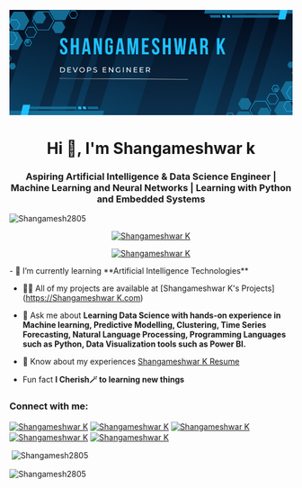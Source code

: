 ![MasterHead](https://github.com/Shangamesh2805/Shangamesh2805/blob/main/Cover_pic.png)
<h1 align="center">Hi 🤞, I'm Shangameshwar k</h1>
<h3 align="center">Aspiring Artificial Intelligence & Data Science Engineer | Machine Learning and Neural Networks | Learning with Python and Embedded Systems</h3>

<p align="left"> <img src="https://komarev.com/ghpvc/?username=Shangamesh2805&label=Profile%20views&color=0e75b6&style=flat" alt="Shangamesh2805" /> </p>

<p align="center"> <a href="https://github.com/ryo-ma/github-profile-trophy"><img src="https://github-profile-trophy.vercel.app/?username=Shangamesh2805" alt="Shangameshwar K" /></a> </p>

<p align="center"> <a href="[https://twitter.com/Shangameshwar K](https://
  .com/shangameshwar)" target="blank"><img src="https://img.shields.io/twitter/follow/Shangameshwar K?logo=twitter&style=for-the-badge" alt="Shangameshwar K" /></a> </p>
- 🌱 I’m currently learning **Artificial Intelligence Technologies**

- 👨‍💻 All of my projects are available at [Shangameshwar K's Projects]([https://Shangameshwar K.com](https://github.com/Shangamesh2805?tab=repositories))


- 💬 Ask me about **Learning Data Science with hands-on experience in Machine learning, Predictive Modelling, Clustering, Time Series Forecasting, Natural Language Processing, Programming Languages such as Python, Data Visualization tools such as Power BI.**


- 📄 Know about my experiences [Shangameshwar K Resume]([https://Shangamesh2805.com/resume](https://www.linkedin.com/in/shangameshwar-k-186509212/))

- Fun fact **I Cherish🪄 to learning new things**

<h3 align="left">Connect with me:</h3>
<p align="left">
<a href="https://linkedin.com/in/shangameshwar-k-186509212" target="blank"><img align="center" src="https://raw.githubusercontent.com/rahuldkjain/github-profile-readme-generator/master/src/images/icons/Social/linked-in-alt.svg" alt="Shangameshwar K" height="30" width="40" /></a>
<a href="https://kaggle.com/Shangameshwark" target="blank"><img align="center" src="https://raw.githubusercontent.com/rahuldkjain/github-profile-readme-generator/master/src/images/icons/Social/kaggle.svg" alt="Shangameshwar K" height="30" width="40" /></a>
<a href="https://twitter.com/Shangameshwar" target="blank"><img align="center" src="https://raw.githubusercontent.com/rahuldkjain/github-profile-readme-generator/master/src/images/icons/Social/twitter.svg" alt="Shangameshwar K" height="30" width="40" /></a>
<a href="https://www.leetcode.com/Shangameshwar" target="blank"><img align="center" src="https://raw.githubusercontent.com/rahuldkjain/github-profile-readme-generator/master/src/images/icons/Social/leet-code.svg" alt="Shangameshwar K" height="30" width="40" /></a>
<a href="https://www.codechef.com/users/Shangamesh_28" target="blank"><img align="center" src="https://cdn.jsdelivr.net/npm/simple-icons@3.1.0/icons/codechef.svg" alt="Shangameshwar K" height="30" width="40" /></a>


<!--<h3 align="left">Languages and Tools:</h3>
<p align="left"> <a href="https://www.cprogramming.com/" target="_blank" rel="noreferrer"> <img src="https://raw.githubusercontent.com/devicons/devicon/master/icons/c/c-original.svg" alt="c" width="40" height="40"/> </a> <a href="https://www.w3schools.com/cpp/" target="_blank" rel="noreferrer"> <img src="https://raw.githubusercontent.com/devicons/devicon/master/icons/cplusplus/cplusplus-original.svg" alt="cplusplus" width="40" height="40"/> </a> <a href="https://www.adobe.com/in/products/illustrator.html" target="_blank" rel="noreferrer"> <img src="https://www.vectorlogo.zone/logos/adobe_illustrator/adobe_illustrator-icon.svg" alt="illustrator" width="40" height="40"/> </a> <a href="https://www.linux.org/" target="_blank" rel="noreferrer"> <img src="https://raw.githubusercontent.com/devicons/devicon/master/icons/linux/linux-original.svg" alt="linux" width="40" height="40"/> </a> <a href="https://www.mysql.com/" target="_blank" rel="noreferrer"> <img src="https://raw.githubusercontent.com/devicons/devicon/master/icons/mysql/mysql-original-wordmark.svg" alt="mysql" width="40" height="40"/> </a> <a href="https://pandas.pydata.org/" target="_blank" rel="noreferrer"> <img src="https://raw.githubusercontent.com/devicons/devicon/2ae2a900d2f041da66e950e4d48052658d850630/icons/pandas/pandas-original.svg" alt="pandas" width="40" height="40"/> </a> <a href="https://www.photoshop.com/en" target="_blank" rel="noreferrer"> <img src="https://raw.githubusercontent.com/devicons/devicon/master/icons/photoshop/photoshop-line.svg" alt="photoshop" width="40" height="40"/> </a> <a href="https://www.python.org" target="_blank" rel="noreferrer"> <img src="https://raw.githubusercontent.com/devicons/devicon/master/icons/python/python-original.svg" alt="python" width="40" height="40"/> </a> <a href="https://pytorch.org/" target="_blank" rel="noreferrer"> <img src="https://www.vectorlogo.zone/logos/pytorch/pytorch-icon.svg" alt="pytorch" width="40" height="40"/> </a> <a href="https://scikit-learn.org/" target="_blank" rel="noreferrer"> <img src="https://upload.wikimedia.org/wikipedia/commons/0/05/Scikit_learn_logo_small.svg" alt="scikit_learn" width="40" height="40"/> </a> <a href="https://seaborn.pydata.org/" target="_blank" rel="noreferrer"> <img src="https://seaborn.pydata.org/_images/logo-mark-lightbg.svg" alt="seaborn" width="40" height="40"/> </a> <a href="https://www.tensorflow.org" target="_blank" rel="noreferrer"> <img src="https://www.vectorlogo.zone/logos/tensorflow/tensorflow-icon.svg" alt="tensorflow" width="40" height="40"/> </a> </p>-->



<p>&nbsp;<img align="center" src="https://github-readme-stats.vercel.app/api?username=Shangamesh2805&show_icons=true&locale=en" alt="Shangamesh2805" /></p>

<p><img align="center" src="https://github-readme-streak-stats.herokuapp.com/?user=Shangamesh2805&" alt="Shangamesh2805" /></p>
